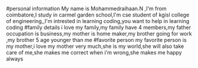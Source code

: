 #personal information My name is Mohammedraihaan.N ,I'm from coimbatore,I study in carmel garden school,I'm cse student of kgisl college of engineering,,I'm intrested in learning coding,you want to help in learning coding
#family details i love my family,my family have 4 members,my father occupation is business,my mother is home maker,my brother going for work ,my brother 5 age younger than me
#favorite person my favorite person is my mother,i love my mother very much,she is my world,she will also take care of me,she makes me correct when i'm wrong,she makes me happy always
